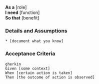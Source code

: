 **As a** [role]  
**I need** [function]  
**So that** [benefit]  

### Details and Assumptions
    * [document what you know]

### Acceptance Criteria
    gherkin
    Given [some context]
    When [certain action is taken]
    Then [the outcome of action is observed]
